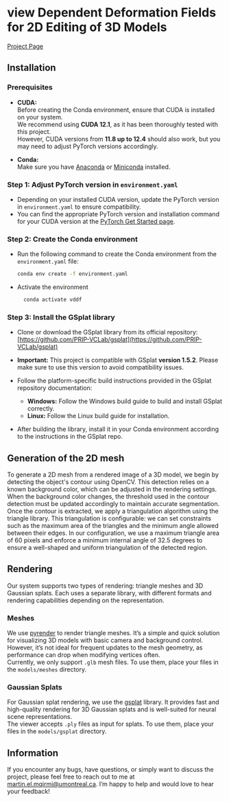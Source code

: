# view Dependent Deformation Fields for 2D Editing of 3D Models

[Project Page](https://martin-elmqirmi.github.io/view_dependent_deformation_fields_project_page/)

## Installation
### Prerequisites

- **CUDA:**  
  Before creating the Conda environment, ensure that CUDA is installed on your system.  
  We recommend using **CUDA 12.1**, as it has been thoroughly tested with this project.  
  However, CUDA versions from **11.8 up to 12.4** should also work, but you may need to adjust PyTorch versions accordingly.

- **Conda:**  
  Make sure you have [Anaconda](https://www.anaconda.com/products/distribution) or [Miniconda](https://docs.conda.io/en/latest/miniconda.html) installed.

### Step 1: Adjust PyTorch version in `environment.yaml`

- Depending on your installed CUDA version, update the PyTorch version in `environment.yaml` to ensure compatibility.  
- You can find the appropriate PyTorch version and installation command for your CUDA version at the [PyTorch Get Started page](https://pytorch.org/get-started/locally/).

### Step 2: Create the Conda environment

- Run the following command to create the Conda environment from the `environment.yaml` file:  
  ```bash
  conda env create -f environment.yaml
  
- Activate the environment
  ```bash
    conda activate vddf

### Step 3: Install the GSplat library

- Clone or download the GSplat library from its official repository:  
  [https://github.com/PRIP-VCLab/gsplat](https://github.com/PRIP-VCLab/gsplat)

- **Important:** This project is compatible with GSplat **version 1.5.2**. Please make sure to use this version to avoid compatibility issues.

- Follow the platform-specific build instructions provided in the GSplat repository documentation:

  - **Windows:** Follow the Windows build guide to build and install GSplat correctly.  
  - **Linux:** Follow the Linux build guide for installation.

- After building the library, install it in your Conda environment according to the instructions in the GSplat repo.

## Generation of the 2D mesh
To generate a 2D mesh from a rendered image of a 3D model, we begin by detecting the object's contour using OpenCV. This detection relies on a known background color, which can be adjusted in the rendering settings. When the background color changes, the threshold used in the contour detection must be updated accordingly to maintain accurate segmentation. Once the contour is extracted, we apply a triangulation algorithm using the triangle library. This triangulation is configurable: we can set constraints such as the maximum area of the triangles and the minimum angle allowed between their edges. In our configuration, we use a maximum triangle area of 60 pixels and enforce a minimum internal angle of 32.5 degrees to ensure a well-shaped and uniform triangulation of the detected region.

## Rendering

Our system supports two types of rendering: triangle meshes and 3D Gaussian splats. Each uses a separate library, with different formats and rendering capabilities depending on the representation.

### Meshes

We use [pyrender](https://pyrender.readthedocs.io/en/latest/api/index.html#) to render triangle meshes. It’s a simple and quick solution for visualizing 3D models with basic camera and background control. However, it’s not ideal for frequent updates to the mesh geometry, as performance can drop when modifying vertices often.  
Currently, we only support `.glb` mesh files. To use them, place your files in the `models/meshes` directory.

### Gaussian Splats

For Gaussian splat rendering, we use the [gsplat](https://docs.gsplat.studio/main/) library. It provides fast and high-quality rendering for 3D Gaussian splats and is well-suited for neural scene representations.  
The viewer accepts `.ply` files as input for splats. To use them, place your files in the `models/gsplat` directory.

## Information

If you encounter any bugs, have questions, or simply want to discuss the project, please feel free to reach out to me at [martin.el.mqirmi@umontreal.ca](mailto:martin.el.mqirmi@umontreal.ca). I’m happy to help and would love to hear your feedback!

